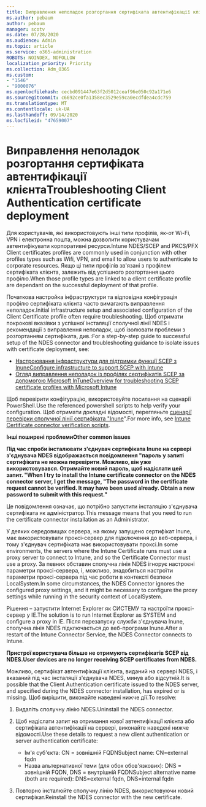 ```yaml
---
title: Виправлення неполадок розгортання сертифіката автентифікації клієнта
ms.author: pebaum
author: pebaum
manager: scotv
ms.date: 07/28/2020
ms.audience: Admin
ms.topic: article
ms.service: o365-administration
ROBOTS: NOINDEX, NOFOLLOW
localization_priority: Priority
ms.collection: Adm_O365
ms.custom:
- "1546"
- "9000076"
ms.openlocfilehash: cecbd091447e63f2d5012ceaf96e050c92a171e6
ms.sourcegitcommit: c6692ce0fa1358ec3529e59ca0ecdfdea4cdc759
ms.translationtype: MT
ms.contentlocale: uk-UA
ms.lasthandoff: 09/14/2020
ms.locfileid: "47659007"
---
```

# <a name="troubleshooting-client-authentication-certificate-deployment"></a><span data-ttu-id="4dd32-102">Виправлення неполадок розгортання сертифіката автентифікації клієнта</span><span class="sxs-lookup"><span data-stu-id="4dd32-102">Troubleshooting Client Authentication certificate deployment</span></span>

<span data-ttu-id="4dd32-103">Для користувачів, які використовують інші типи профілів, як-от Wi-Fi, VPN і електронна пошта, можна дозволити користувачам автентифікувати корпоративні ресурси.</span><span class="sxs-lookup"><span data-stu-id="4dd32-103">Intune NDES/SCEP and PKCS/PFX Client certificates profiles are commonly used in conjunction with other profiles types such as Wifi, VPN, and email to allow users to authenticate to corporate resources.</span></span> <span data-ttu-id="4dd32-104">Якщо ці типи профілів зв'язані з профілем сертифіката клієнта, залежить від успішного розгортання цього профілю.</span><span class="sxs-lookup"><span data-stu-id="4dd32-104">When those profile types are linked to a client certificate profile are dependant on the successful deployment of that profile.</span></span>

<span data-ttu-id="4dd32-105">Початкова настройка інфраструктури та відповідна конфігурація профілю сертифіката клієнта часто вимагають виправлення неполадок.</span><span class="sxs-lookup"><span data-stu-id="4dd32-105">Initial infrastructure setup and associated configuration of the Client Certificate profile often require troubleshooting.</span></span> <span data-ttu-id="4dd32-106">Щоб отримати покрокові вказівки з успішної інсталяції сполучної лінії NDES і рекомендації з виправлення неполадок, щоб ізолювати проблеми з розгортанням сертифіката, див.:</span><span class="sxs-lookup"><span data-stu-id="4dd32-106">For a step-by-step guide to successful setup of the NDES connector and troubleshooting guidance to isolate issues with certificate deployment, see:</span></span> 

- [<span data-ttu-id="4dd32-107">Настроювання інфраструктури для підтримки функції SCEP з Inune</span><span class="sxs-lookup"><span data-stu-id="4dd32-107">Configure infrastructure to support SCEP with Intune</span></span>](https://support.microsoft.com/help/4459540/troubleshoot-ndes-configuration-for-use-with-intune)
- [<span data-ttu-id="4dd32-108">Огляд виправлення неполадок із профілях сертифікатів SCEP за допомогою Microsoft InTune</span><span class="sxs-lookup"><span data-stu-id="4dd32-108">Overview for troubleshooting SCEP certificate profiles with Microsoft Intune</span></span>](https://support.microsoft.com/help/4457481/troubleshooting-scep-certificate-profile-deployment-in-intune)

<span data-ttu-id="4dd32-109">Щоб перевірити конфігурацію, використовуйте посилання на сценарії PowerShell.</span><span class="sxs-lookup"><span data-stu-id="4dd32-109">Use the referenced powershell scripts to help verify your configuration.</span></span> <span data-ttu-id="4dd32-110">Щоб отримати докладні відомості, перегляньте [сценарії перевірки сполучної лінії сертифіката "Inune](https://github.com/microsoftgraph/powershell-intune-samples/tree/master/CertificationAuthority)".</span><span class="sxs-lookup"><span data-stu-id="4dd32-110">For more info, see [Intune Certificate connector verification scripts](https://github.com/microsoftgraph/powershell-intune-samples/tree/master/CertificationAuthority).</span></span>

  
<span data-ttu-id="4dd32-111">**Інші поширені проблеми**</span><span class="sxs-lookup"><span data-stu-id="4dd32-111">**Other common issues**</span></span>

<span data-ttu-id="4dd32-112">**Під час спроби інсталювати з'єднувач сертифіката Inune на сервері з'єднувача NDES відображається повідомлення "пароль у запиті сертифіката не можна перевірити. Можливо, він уже використовувався. Отримайте новий пароль, щоб надіслати цей запит. "**</span><span class="sxs-lookup"><span data-stu-id="4dd32-112">**When I try to install the Intune certificate connector on the NDES connector server, I get the message, "The password in the certificate request cannot be verified. It may have been used already. Obtain a new password to submit with this request."**</span></span>  

<span data-ttu-id="4dd32-113">Це повідомлення означає, що потрібно запустити інсталяцію з'єднувача сертифіката як адміністратор.</span><span class="sxs-lookup"><span data-stu-id="4dd32-113">This message means that you need to run the certificate connector installation as an Administrator.</span></span>

<span data-ttu-id="4dd32-114">У деяких середовищах сервера, на якому запущено сертифікат Inune, має використовувати проксі-сервер для підключення до веб-сервера, і тому з'єднувач сертифіката має використовувати проксі.</span><span class="sxs-lookup"><span data-stu-id="4dd32-114">In some environments, the servers where the Intune Certificate runs must use a proxy server to connect to Intune, and so the Certificate Connector must use a proxy.</span></span> <span data-ttu-id="4dd32-115">За певних обставин сполучна лінія NDES ігнорує настроєні параметри проксі-сервера, і, можливо, знадобиться настроїти параметри проксі-сервера під час роботи в контексті безпеки LocalSystem.</span><span class="sxs-lookup"><span data-stu-id="4dd32-115">In some circumstances, the NDES Connector ignores the configured proxy settings, and it might be necessary to configure the proxy settings while running in the security context of LocalSystem.</span></span> 
 
<span data-ttu-id="4dd32-116">Рішення – запустити Internet Explorer як СИСТЕМУ та настроїти проксі-сервер у IE.</span><span class="sxs-lookup"><span data-stu-id="4dd32-116">The solution is to run Internet Explorer as SYSTEM and configure a proxy in IE.</span></span> <span data-ttu-id="4dd32-117">Після перезапуску служби з'єднувача Inune, сполучна лінія NDES підключається до веб-програми Inune.</span><span class="sxs-lookup"><span data-stu-id="4dd32-117">After a restart of the Intune Connector Service, the NDES Connector connects to Intune.</span></span>

<span data-ttu-id="4dd32-118">**Пристрої користувача більше не отримують сертифікатів SCEP від NDES.**</span><span class="sxs-lookup"><span data-stu-id="4dd32-118">**User devices are no longer receiving SCEP certificates from NDES.**</span></span>

<span data-ttu-id="4dd32-119">Можливо, сертифікат автентифікації клієнта, виданий на сервері NDES, і вказаний під час інсталяції з'єднувача NDES, минув або відсутній.</span><span class="sxs-lookup"><span data-stu-id="4dd32-119">It is possible that the Client Authentication certificate issued to the NDES server, and specified during the NDES connector installation, has expired or is missing.</span></span> <span data-ttu-id="4dd32-120">Щоб вирішити, виконайте наведені нижче дії.</span><span class="sxs-lookup"><span data-stu-id="4dd32-120">To resolve:</span></span> 
 
1. <span data-ttu-id="4dd32-121">Видаліть сполучну лінію NDES.</span><span class="sxs-lookup"><span data-stu-id="4dd32-121">Uninstall the NDES connector.</span></span>  
2. <span data-ttu-id="4dd32-122">Щоб надіслати запит на отримання нової автентифікації клієнта або сертифіката автентифікації на сервері, виконайте наведені нижче відомості.</span><span class="sxs-lookup"><span data-stu-id="4dd32-122">Use these details to request a new client authentication or server authentication certificate:</span></span> 
 
    - <span data-ttu-id="4dd32-123">Ім'я суб'єкта: CN = зовнішній FQDN</span><span class="sxs-lookup"><span data-stu-id="4dd32-123">Subject name: CN=external fqdn</span></span>  
    - <span data-ttu-id="4dd32-124">Назва альтернативної теми (для обох обов'язкових): DNS = зовнішній FQDN, DNS = внутрішній FQDN</span><span class="sxs-lookup"><span data-stu-id="4dd32-124">Subject alternative name (both are required): DNS=external fqdn, DNS=internal fqdn</span></span> 
 
3. <span data-ttu-id="4dd32-125">Повторно інсталюйте сполучну лінію NDES, використовуючи новий сертифікат.</span><span class="sxs-lookup"><span data-stu-id="4dd32-125">Reinstall the NDES connector with the new certificate.</span></span>